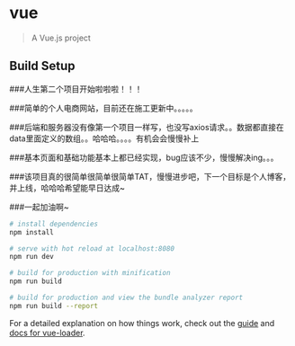 # vue

> A Vue.js project

## Build Setup

###人生第二个项目开始啦啦啦！！！

###简单的个人电商网站，目前还在施工更新中。。。。。

###后端和服务器没有像第一个项目一样写，也没写axios请求。。数据都直接在data里面定义的数组。。哈哈哈。。。。有机会会慢慢补上

###基本页面和基础功能基本上都已经实现，bug应该不少，慢慢解决ing。。。

###该项目真的很简单很简单很简单TAT，慢慢进步吧，下一个目标是个人博客，并上线，哈哈哈希望能早日达成~

###一起加油啊~

``` bash
# install dependencies
npm install

# serve with hot reload at localhost:8080
npm run dev

# build for production with minification
npm run build

# build for production and view the bundle analyzer report
npm run build --report
```

For a detailed explanation on how things work, check out the [guide](http://vuejs-templates.github.io/webpack/) and [docs for vue-loader](http://vuejs.github.io/vue-loader).
